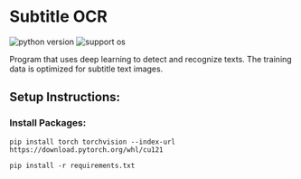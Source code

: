 # Subtitle OCR

![python version](https://img.shields.io/badge/Python-3.11-blue)
![support os](https://img.shields.io/badge/OS-Windows-green.svg)

Program that uses deep learning to detect and recognize texts.
The training data is optimized for subtitle text images.

## Setup Instructions:

### Install Packages:

```commandline
pip install torch torchvision --index-url https://download.pytorch.org/whl/cu121
```

```commandline
pip install -r requirements.txt
```